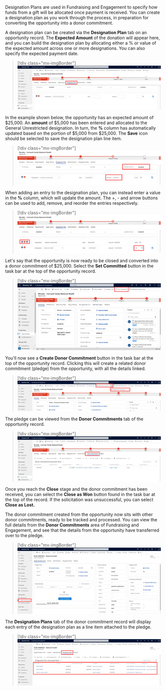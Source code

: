 Designation Plans are used in Fundraising and Engagement to specify how funds from a gift will be allocated once payment is received. You can create a designation plan as you work through the process, in preparation for converting the opportunity into a donor commitment.

A designation plan can be created via the **Designation Plan** tab on an opportunity record. The **Expected Amount** of the donation will appear here, and you can build the designation plan by allocating either a % or value of the expected amount across one or more designations. You can also specify the expected payment date.

> [!div class="mx-imgBorder"]
> [![Screenshot of Fundraising and Engagement with an opportunity open to the Designation Plan tab.](../media/5-1-designation.png)](../media/5-1-designation.png#lightbox)

In the example shown below, the opportunity has an expected amount of $25,000. An **amount** of $5,000 has been entered and allocated to the General Unrestricted designation. In turn, the **%** column has automatically updated based on the portion of $5,000 from $25,000. The **Save** icon should be selected to save the designation plan line item.

> [!div class="mx-imgBorder"]
> [![Screenshot of the Designation Plan tab with Expected Amount and Amount entries highlighted.](../media/5-2-amount.png)](../media/5-2-amount.png#lightbox)

When adding an entry to the designation plan, you can instead enter a value in the **%** column, which will update the amount. The +, - and arrow buttons can be used to add, remove, and reorder the entries respectively.

> [!div class="mx-imgBorder"]
> [![Screenshot of the Designation Plan tab with the add, remove, and reorder buttons highlighted, and with the percent column highlighted.](../media/5-3-percent.png)](../media/5-3-percent.png#lightbox)

Let's say that the opportunity is now ready to be closed and converted into a donor commitment of $25,000. Select the **Set Committed** button in the task bar at the top of the opportunity record.

> [!div class="mx-imgBorder"]
> [![Screenshot of Fundraising and Engagement with an opportunity open and the Set Committed button highlighted.](../media/5-4-set-committed.png)](../media/5-4-set-committed.png#lightbox)

You'll now see a **Create Donor Commitment** button in the task bar at the top of the opportunity record. Clicking this will create a related donor commitment (pledge) from the opportunity, with all the details linked.

> [!div class="mx-imgBorder"]
> [![Screenshot of Fundraising and Engagement with an opportunity open and the Create Donor Commitment button highlighted.](../media/5-5-create-commitment.png)](../media/5-5-create-commitment.png#lightbox)

The pledge can be viewed from the **Donor Commitments** tab of the opportunity record.

> [!div class="mx-imgBorder"]
> [![Screenshot of Fundraising and Engagement with an opportunity open to the Donor Commitments tab.](../media/5-6-commitments.png)](../media/5-6-commitments.png#lightbox)

Once you reach the **Close** stage and the donor commitment has been received, you can select the **Close as Won** button found in the task bar at the top of the record. If the solicitation was unsuccessful, you can select **Close as Lost.**

The donor commitment created from the opportunity now sits with other donor commitments, ready to be tracked and processed. You can view the full details from the **Donor Commitments** area of Fundraising and Engagement, and see that the details from the opportunity have transferred over to the pledge.

> [!div class="mx-imgBorder"]
> [![Screenshot of the Fundraising and Engagement Donor Commitments page.](../media/5-7-commitments.png)](../media/5-7-commitments.png#lightbox)

The **Designation Plans** tab of the donor commitment record will display each entry of the designation plan as a line item attached to the pledge.

> [!div class="mx-imgBorder"]
> [![Screenshot of Fundraising and Engagement donor commitments open to the Designation Plans tab.](../media/5-8-designation-plans.png)](../media/5-8-designation-plans.png#lightbox)
